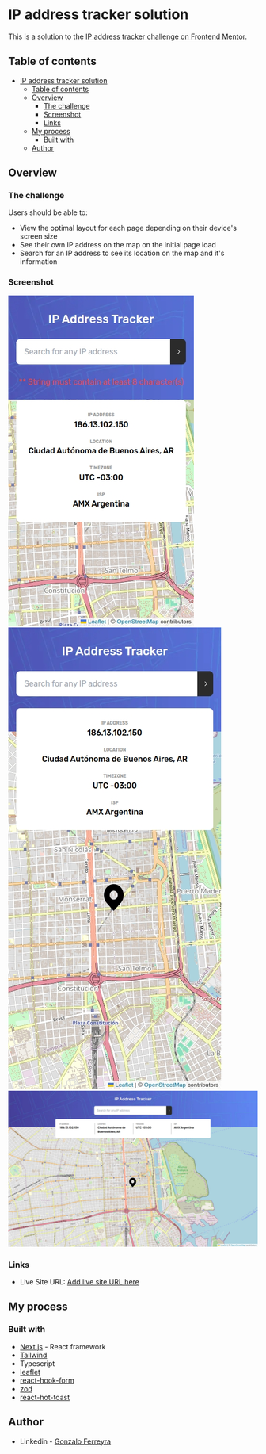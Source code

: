 # IP address tracker solution

This is a solution to the [IP address tracker challenge on Frontend Mentor](https://www.frontendmentor.io/challenges/ip-address-tracker-I8-0yYAH0).

## Table of contents

- [IP address tracker solution](#ip-address-tracker-solution)
  - [Table of contents](#table-of-contents)
  - [Overview](#overview)
    - [The challenge](#the-challenge)
    - [Screenshot](#screenshot)
    - [Links](#links)
  - [My process](#my-process)
    - [Built with](#built-with)
  - [Author](#author)

## Overview

### The challenge

Users should be able to:

- View the optimal layout for each page depending on their device's screen size
- See their own IP address on the map on the initial page load
- Search for an IP address to see its location on the map and it's information

### Screenshot

![mobile375](preview/iPhone%206-7-8-1724093820814.jpeg)
![mobile430](preview/iPhone%2014%20Pro%20Max-1724093800932.jpeg)
![desktop1440](preview/MacBook%20Pro-1724093959504.jpeg)

### Links

- Live Site URL: [Add live site URL here](https://your-live-site-url.com](https://ip-address-tracker-bice-two.vercel.app/))

## My process

### Built with

- [Next.js](https://nextjs.org/) - React framework
- [Tailwind](https://tailwindcss.com/)
- Typescript
- [leaflet](https://github.com/PaulLeCam/react-leaflet)
- [react-hook-form](https://react-hook-form.com/)
- [zod](https://github.com/colinhacks/zod)
- [react-hot-toast](https://github.com/hotwired/react-hot-toast)

## Author

- Linkedin - [Gonzalo Ferreyra](https://www.linkedin.com/in/ferreyragonzalo/)
